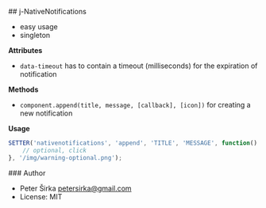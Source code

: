 ## j-NativeNotifications

- easy usage
- singleton

__Attributes__
- `data-timeout` has to contain a timeout (milliseconds) for the expiration of notification

__Methods__
- `component.append(title, message, [callback], [icon])` for creating a new notification

__Usage__

```javascript
SETTER('nativenotifications', 'append', 'TITLE', 'MESSAGE', function() {
    // optional, click
}, '/img/warning-optional.png');
```

### Author

- Peter Širka <petersirka@gmail.com>
- License: MIT
